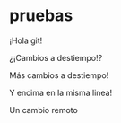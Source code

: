 # pruebas

¡Hola git!

¿¡Cambios a destiempo!?

Más cambios a destiempo!

Y encima en la misma linea!

Un cambio remoto
